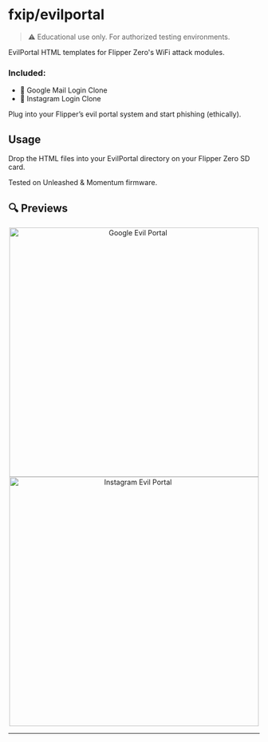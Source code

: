 # fxip/evilportal

> ⚠️ Educational use only. For authorized testing environments.

EvilPortal HTML templates for Flipper Zero's WiFi attack modules.

### Included:
- 📧 Google Mail Login Clone
- 📸 Instagram Login Clone

Plug into your Flipper’s evil portal system and start phishing (ethically).

## Usage
Drop the HTML files into your EvilPortal directory on your Flipper Zero SD card.

Tested on Unleashed & Momentum firmware.

## 🔍 Previews

<p align="center">
  <img src="https://github.com/user-attachments/assets/0e263b6a-66ec-465a-8983-ea1c1a3adab1" alt="Google Evil Portal" height="500px" />
  <img src="https://github.com/user-attachments/assets/1141894a-b7ac-4cd3-870d-9a19350fc877" alt="Instagram Evil Portal" height="500px" />
</p>






---


